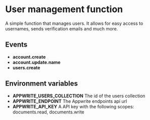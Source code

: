 # User management function
A simple function that manages users.
It allows for easy access to usernames, sends verification emails and much more.

## Events
- **account.create**
- **account.update.name**
- **users.create**

## Environment variables
- **APPWRITE_USERS_COLLECTION** The id of the users collection
- **APPWRITE_ENDPOINT** The Appwrite endpoints api url
- **APPWRITE_API_KEY** A API key with the following scopes: documents.read, documents.write
